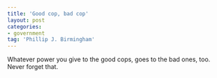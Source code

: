 ```yaml
---
title: 'Good cop, bad cop'
layout: post
categories:
- government
tag: 'Phillip J. Birmingham'
---
```


Whatever power you give to the good cops, goes to the bad ones, too. Never forget that.
